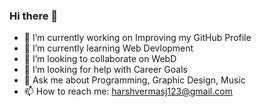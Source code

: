 ### Hi there 👋
- 🔭 I’m currently working on Improving my GitHub Profile
- 🌱 I’m currently learning Web Devlopment
- 👯 I’m looking to collaborate on WebD
- 🤔 I’m looking for help with Career Goals
- 💬 Ask me about Programming, Graphic Design, Music 
- 📫 How to reach me: harshvermasj123@gmail.com
<!--
**JustHarxsh/JustHarxsh** is a ✨ _special_ ✨ repository because its `README.md` (this file) appears on your GitHub profile.

Here are some ideas to get you started:


-->
